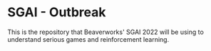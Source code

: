 # SGAI - Outbreak
This is the repository that Beaverworks' SGAI 2022 will be using to understand
serious games and reinforcement learning.


